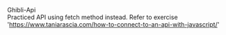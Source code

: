 Ghibli-Api
<br>
Practiced API using fetch method instead. Refer to exercise 'https://www.taniarascia.com/how-to-connect-to-an-api-with-javascript/'
